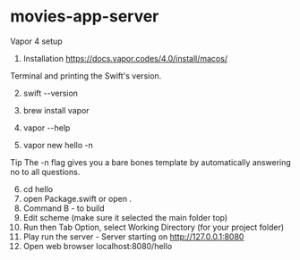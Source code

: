 # movies-app-server
Vapor 4 setup

1. Installation 
https://docs.vapor.codes/4.0/install/macos/

Terminal and printing the Swift's version.

2. swift --version

3. brew install vapor

4. vapor --help

5. vapor new hello -n

Tip
The -n flag gives you a bare bones template by automatically answering no to all questions.

6. cd hello 
7. open Package.swift or open . 
8. Command B - to build
9. Edit scheme (make sure it selected the main folder top) 
10. Run then Tab Option, select Working Directory (for your project folder)
11. Play run the server - Server starting on http://127.0.0.1:8080
12. Open web browser localhost:8080/hello

